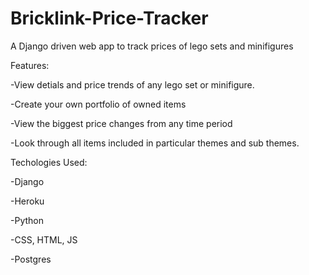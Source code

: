 # Bricklink-Price-Tracker

A Django driven web app to track prices of lego sets and minifigures


Features:

-View detials and price trends of any lego set or minifigure.

-Create your own portfolio of owned items

-View the biggest price changes from any time period

-Look through all items included in particular themes and sub themes.


Techologies Used:

-Django

-Heroku

-Python

-CSS, HTML, JS

-Postgres
